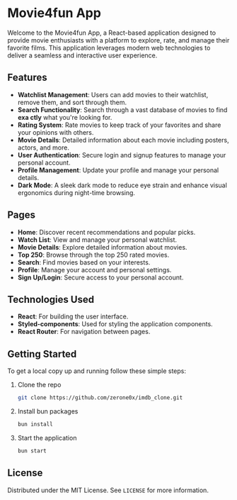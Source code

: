 # Movie4fun App

Welcome to the Movie4fun App, a React-based application designed to provide movie enthusiasts with a platform to explore, rate, and manage their favorite films. This application leverages modern web technologies to deliver a seamless and interactive user experience.

## Features

- **Watchlist Management**: Users can add movies to their watchlist, remove them, and sort through them.
- **Search Functionality**: Search through a vast database of movies to find **exa ctly** what you're looking for.
- **Rating System**: Rate movies to keep track of your favorites and share your opinions with others.
- **Movie Details**: Detailed information about each movie including posters, actors, and more.
- **User Authentication**: Secure login and signup features to manage your personal account.
- **Profile Management**: Update your profile and manage your personal details.
- **Dark Mode**: A sleek dark mode to reduce eye strain and enhance visual ergonomics during night-time browsing.

## Pages

- **Home**: Discover recent recommendations and popular picks.
- **Watch List**: View and manage your personal watchlist.
- **Movie Details**: Explore detailed information about movies.
- **Top 250**: Browse through the top 250 rated movies.
- **Search**: Find movies based on your interests.
- **Profile**: Manage your account and personal settings.
- **Sign Up/Login**: Secure access to your personal account.

## Technologies Used

- **React**: For building the user interface.
- **Styled-components**: Used for styling the application components.
- **React Router**: For navigation between pages.

## Getting Started

To get a local copy up and running follow these simple steps:

1. Clone the repo
   ```sh
   git clone https://github.com/zerone0x/imdb_clone.git
   ```
2. Install bun packages
   ```sh
   bun install
   ```
3. Start the application
   ```sh
   bun start
   ```


## License

Distributed under the MIT License. See `LICENSE` for more information.

